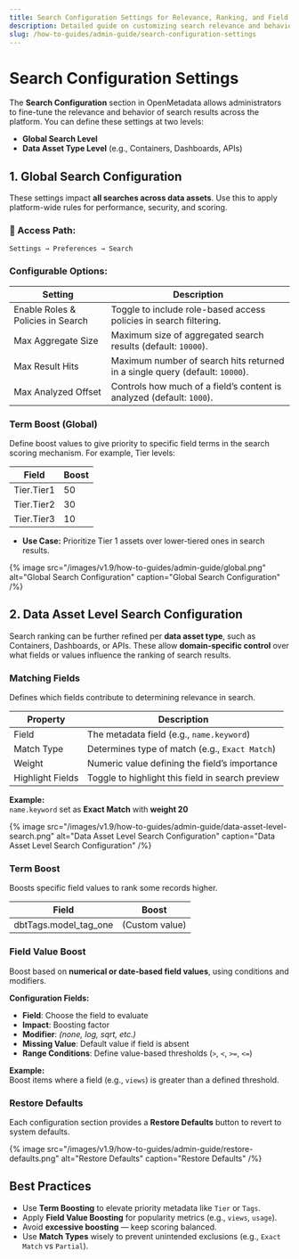 ```yaml
---
title: Search Configuration Settings for Relevance, Ranking, and Field Boosting
description: Detailed guide on customizing search relevance and behavior across a platform, including global rules, term boosting, field weighting, and asset-specific configurations.
slug: /how-to-guides/admin-guide/search-configuration-settings
---
```


# Search Configuration Settings

The **Search Configuration** section in OpenMetadata allows administrators to fine-tune the relevance and behavior of search results across the platform. You can define these settings at two levels:

- **Global Search Level**
- **Data Asset Type Level** (e.g., Containers, Dashboards, APIs)

## 1. Global Search Configuration

These settings impact **all searches across data assets**. Use this to apply platform-wide rules for performance, security, and scoring.

### 🔗 Access Path:
`Settings → Preferences → Search`

### Configurable Options:

| Setting                           | Description                                                                 |
|-----------------------------------|-----------------------------------------------------------------------------|
| Enable Roles & Policies in Search | Toggle to include role-based access policies in search filtering.          |
| Max Aggregate Size                | Maximum size of aggregated search results (default: `10000`).              |
| Max Result Hits                   | Maximum number of search hits returned in a single query (default: `10000`). |
| Max Analyzed Offset               | Controls how much of a field’s content is analyzed (default: `1000`).      |

### Term Boost (Global)

Define boost values to give priority to specific field terms in the search scoring mechanism. For example, Tier levels:

| Field        | Boost |
|--------------|-------|
| Tier.Tier1   | 50    |
| Tier.Tier2   | 30    |
| Tier.Tier3   | 10    |

- **Use Case:** Prioritize Tier 1 assets over lower-tiered ones in search results.

{% image
src="/images/v1.9/how-to-guides/admin-guide/global.png"
alt="Global Search Configuration"
caption="Global Search Configuration"
/%}

## 2. Data Asset Level Search Configuration

Search ranking can be further refined per **data asset type**, such as Containers, Dashboards, or APIs. These allow **domain-specific control** over what fields or values influence the ranking of search results.

### Matching Fields

Defines which fields contribute to determining relevance in search.

| Property       | Description                                      |
|----------------|--------------------------------------------------|
| Field          | The metadata field (e.g., `name.keyword`)        |
| Match Type     | Determines type of match (e.g., `Exact Match`)   |
| Weight         | Numeric value defining the field’s importance    |
| Highlight Fields | Toggle to highlight this field in search preview |

**Example:**  
`name.keyword` set as **Exact Match** with **weight 20**

{% image
src="/images/v1.9/how-to-guides/admin-guide/data-asset-level-search.png"
alt="Data Asset Level Search Configuration"
caption="Data Asset Level Search Configuration"
/%}


### Term Boost

Boosts specific field values to rank some records higher.

| Field              | Boost         |
|--------------------|---------------|
| dbtTags.model_tag_one | (Custom value) |



### Field Value Boost

Boost based on **numerical or date-based field values**, using conditions and modifiers.

**Configuration Fields:**

- **Field**: Choose the field to evaluate  
- **Impact**: Boosting factor  
- **Modifier**: *(none, log, sqrt, etc.)*  
- **Missing Value**: Default value if field is absent  
- **Range Conditions**: Define value-based thresholds (`>`, `<`, `>=`, `<=`)

**Example:**  
Boost items where a field (e.g., `views`) is greater than a defined threshold.


### Restore Defaults

Each configuration section provides a **Restore Defaults** button to revert to system defaults.

{% image
src="/images/v1.9/how-to-guides/admin-guide/restore-defaults.png"
alt="Restore Defaults"
caption="Restore Defaults"
/%}

## Best Practices

- Use **Term Boosting** to elevate priority metadata like `Tier` or `Tags`.
- Apply **Field Value Boosting** for popularity metrics (e.g., `views`, `usage`).
- Avoid **excessive boosting** — keep scoring balanced.
- Use **Match Types** wisely to prevent unintended exclusions (e.g., `Exact Match` vs `Partial`).
